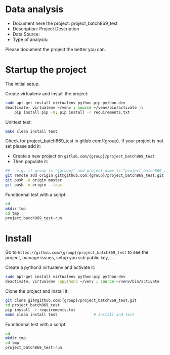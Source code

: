 # Data analysis
- Document here the project: project_batch869_test
- Description: Project Description
- Data Source:
- Type of analysis:

Please document the project the better you can.

# Startup the project

The initial setup.

Create virtualenv and install the project:
```bash
sudo apt-get install virtualenv python-pip python-dev
deactivate; virtualenv ~/venv ; source ~/venv/bin/activate ;\
    pip install pip -U; pip install -r requirements.txt
```

Unittest test:
```bash
make clean install test
```

Check for project_batch869_test in gitlab.com/{group}.
If your project is not set please add it:

- Create a new project on `gitlab.com/{group}/project_batch869_test`
- Then populate it:

```bash
##   e.g. if group is "{group}" and project_name is "project_batch869_test"
git remote add origin git@github.com:{group}/project_batch869_test.git
git push -u origin master
git push -u origin --tags
```

Functionnal test with a script:

```bash
cd
mkdir tmp
cd tmp
project_batch869_test-run
```

# Install

Go to `https://github.com/{group}/project_batch869_test` to see the project, manage issues,
setup you ssh public key, ...

Create a python3 virtualenv and activate it:

```bash
sudo apt-get install virtualenv python-pip python-dev
deactivate; virtualenv -ppython3 ~/venv ; source ~/venv/bin/activate
```

Clone the project and install it:

```bash
git clone git@github.com:{group}/project_batch869_test.git
cd project_batch869_test
pip install -r requirements.txt
make clean install test                # install and test
```
Functionnal test with a script:

```bash
cd
mkdir tmp
cd tmp
project_batch869_test-run
```
